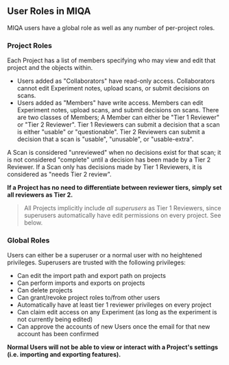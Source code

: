 ## User Roles in MIQA
MIQA users have a global role as well as any number of per-project roles.

### Project Roles
Each Project has a list of members specifying who may view and edit that project and the objects within.

- Users added as "Collaborators" have read-only access. Collaborators cannot edit Experiment notes, upload scans, or submit decisions on scans.
- Users added as "Members" have write access. Members can edit Experiment notes, upload scans, and submit decisions on scans. There are two classes of Members; A Member can either be "Tier 1 Reviewer" or "Tier 2 Reviewer".  Tier 1 Reviewers can submit a decision that a scan is either "usable" or "questionable". Tier 2 Reviewers can submit a decision that a scan is "usable", "unusable", or "usable-extra".

A Scan is considered "unreviewed" when no decisions exist for that scan; it is not considered "complete" until a decision has been made by a Tier 2 Reviewer. If a Scan only has decisions made by Tier 1 Reviewers, it is considered as "needs Tier 2 review".

**If a Project has no need to differentiate between reviewer tiers, simply set all reviewers as Tier 2.**

> All Projects implicitly include _all superusers_ as Tier 1 Reviewers, since superusers automatically have edit permissions on every project. See below.

### Global Roles
Users can either be a superuser or a normal user with no heightened privileges. Superusers are trusted with the following privileges:

- Can edit the import path and export path on projects
- Can perform imports and exports on projects
- Can delete projects
- Can grant/revoke project roles to/from other users
- Automatically have at least tier 1 reviewer privileges on every project
- Can claim edit access on any Experiment (as long as the experiment is not currently being edited)
- Can approve the accounts of new Users once the email for that new account has been confirmed

**Normal Users will not be able to view or interact with a Project's settings (i.e. importing and exporting features).**
